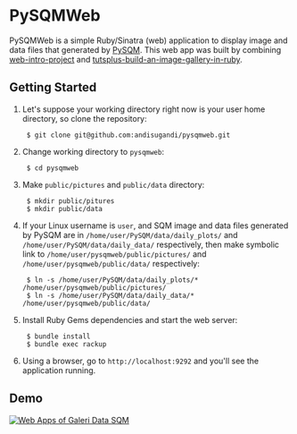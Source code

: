 # PySQMWeb

PySQMWeb is a simple Ruby/Sinatra (web) application to display image and data files that generated by [PySQM](https://github.com/mireianievas/PySQM). This web app was built by combining [web-intro-project](https://github.com/orfjackal/web-intro-project) and [tutsplus-build-an-image-gallery-in-ruby](https://github.com/andisugandi/tutsplus-build-an-image-gallery-in-ruby).

## Getting Started

1. Let's suppose your working directory right now is your user home directory, so clone the repository:

        $ git clone git@github.com:andisugandi/pysqmweb.git

2. Change working directory to `pysqmweb`:

        $ cd pysqmweb

3. Make `public/pictures` and `public/data` directory:

        $ mkdir public/pitures
        $ mkdir public/data

4. If your Linux username is `user`, and SQM image and data files generated by PySQM are in `/home/user/PySQM/data/daily_plots/` and `/home/user/PySQM/data/daily_data/` respectively, then make symbolic link to `/home/user/pysqmweb/public/pictures/` and `/home/user/pysqmweb/public/data/` respectively:

        $ ln -s /home/user/PySQM/data/daily_plots/* /home/user/pysqmweb/public/pictures/
        $ ln -s /home/user/PySQM/data/daily_data/* /home/user/pysqmweb/public/data/

5. Install Ruby Gems dependencies and start the web server:

        $ bundle install
        $ bundle exec rackup

6. Using a browser, go to `http://localhost:9292` and you'll see the application running.

## Demo
[![Web Apps of Galeri Data SQM](https://lh6.googleusercontent.com/BkT30bH7a95MA2zKTfsf4edrvdNHv4jpQc8nmCZPXXk1VgvZNg4vs5JnkXED3OF5uCtbfzwgzHxNgg=w1221-h644)](https://www.youtube.com/watch?v=gGiPzz96X6I)